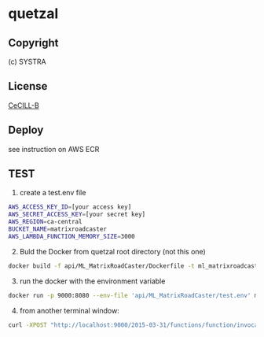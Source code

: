 
# quetzal
## Copyright
(c) SYSTRA
## License
[CeCILL-B](LICENSE.md)
## Deploy

see instruction on AWS ECR

## TEST

1) create a test.env file
```bash
AWS_ACCESS_KEY_ID=[your access key]
AWS_SECRET_ACCESS_KEY=[your secret key]
AWS_REGION=ca-central
BUCKET_NAME=matrixroadcaster
AWS_LAMBDA_FUNCTION_MEMORY_SIZE=3000
```
2) Buld the Docker from quetzal root directory (not this one)
```bash
docker build -f api/ML_MatrixRoadCaster/Dockerfile -t ml_matrixroadcaster:latest .
```
3) run the docker with the environment variable
```bash
docker run -p 9000:8080 --env-file 'api/ML_MatrixRoadCaster/test.env' ml_matrixroadcaster 
```
4) from another terminal window:
```bash
curl -XPOST "http://localhost:9000/2015-03-31/functions/function/invocations" -d '{"callID":"test"}'
```
